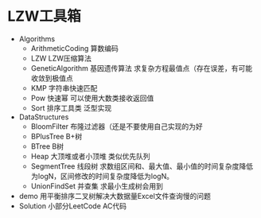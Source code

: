 # LZW工具箱
- Algorithms
    - ArithmeticCoding 算数编码
    - LZW LZW压缩算法
    - GeneticAlgorithm 基因遗传算法 求复杂方程最值点（存在误差，有可能收敛到极值点
    - KMP 字符串快速匹配
    - Pow 快速幂 可以使用大数类接收返回值
    - Sort 排序工具类 泛型实现
- DataStructures
    - BloomFilter 布隆过滤器（还是不要使用自己实现的为好 
    - BPlusTree B+树
    - BTree B树
    - Heap 大顶堆或者小顶堆 类似优先队列
    - SegmentTree 线段树 求数组区间和、最大值、最小值的时间复杂度降低为logN，区间修改的时间复杂度降低为logN。
    - UnionFindSet 并查集 求最小生成树会用到
- demo 用平衡排序二叉树解决大数据量Excel文件查询慢的问题
- Solution 小部分LeetCode AC代码






